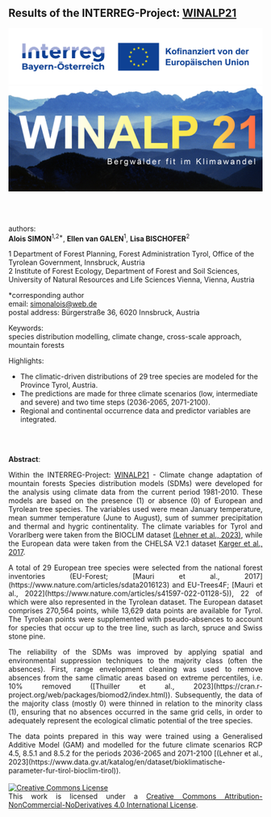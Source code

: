 ## Results of the INTERREG-Project: [WINALP21](https://www.tirol.gv.at/umwelt/wald/schutzwald/waldtypisierung-tirol/projekt-winalp21)
<kbd><img src="https://github.com/simonalois/sdm_winalp21/blob/main/project_information/logo_interreg.png" title="INTERREG BY-AT 2021-2027" /></kbd>
<kbd><img src="https://github.com/simonalois/sdm_winalp21/blob/main/project_information/logo_winalp21.png" title="WINALP21" /></kbd>

<br>
<br>

authors:   
**Alois SIMON**<sup>1,2*</sup>, **Ellen van GALEN**<sup>1</sup>, **Lisa BISCHOFER**<sup>2</sup>

1 Department of Forest Planning, Forest Administration Tyrol, Office of the Tyrolean Government, Innsbruck, Austria  
2 Institute of Forest Ecology, Department of Forest and Soil Sciences, University of Natural Resources and Life Sciences Vienna, 
Vienna, Austria  


*corresponding author   
email: simonalois@web.de  
postal address: Bürgerstraße 36, 6020 Innsbruck, Austria  



Keywords:  
species distribution modelling, climate change, cross-scale approach, mountain forests

Highlights:
- The climatic-driven distributions of 29 tree species are modeled for the Province Tyrol, Austria. 
- The predictions are made for three climate scenarios (low, intermediate and severe) and two time steps (2036-2065, 2071-2100).
- Regional and continental occurrence data and predictor variables are integrated.

<br>
<br>

**Abstract**:<p align="justify">
Within the INTERREG-Project: [WINALP21](https://www.tirol.gv.at/umwelt/wald/schutzwald/waldtypisierung-tirol/projekt-winalp21) - Climate change adaptation of mountain forests Species distribution models (SDMs) were developed for the analysis using climate data from the current period 1981-2010. These models are based on the presence (1) or absence (0) of European and Tyrolean tree species. The variables used were mean January temperature, mean summer temperature (June to August), sum of summer precipitation and thermal and hygric continentality. The climate variables for Tyrol and Vorarlberg were taken from the BIOCLIM dataset [(Lehner et al., 2023)](https://www.data.gv.at/katalog/en/dataset/bioklimatische-parameter-fur-tirol-bioclim-tirol), while the European data were taken from the CHELSA V2.1 dataset [Karger et al., 2017](https://chelsa-climate.org/).
<p align="justify">
A total of 29 European tree species were selected from the national forest inventories (EU-Forest; [Mauri et al., 2017](https://www.nature.com/articles/sdata2016123) and EU-Trees4F; [Mauri et al., 2022](https://www.nature.com/articles/s41597-022-01128-5)), 22 of which were also represented in the Tyrolean dataset. The European dataset comprises 270,564 points, while 13,629 data points are available for Tyrol. The Tyrolean points were supplemented with pseudo-absences to account for species that occur up to the tree line, such as larch, spruce and Swiss stone pine.
<p align="justify">
The reliability of the SDMs was improved by applying spatial and environmental suppression techniques to the majority class (often the absences). First, range envelopment cleaning was used to remove absences from the same climatic areas based on extreme percentiles, i.e. 10% removed ([Thuiller et al., 2023](https://cran.r-project.org/web/packages/biomod2/index.html)). Subsequently, the data of the majority class (mostly 0) were thinned in relation to the minority class (1), ensuring that no absences occurred in the same grid cells, in order to adequately represent the ecological climatic potential of the tree species.
<p align="justify">
The data points prepared in this way were trained using a Generalised Additive Model (GAM) and modelled for the future climate scenarios RCP 4.5, 8.5.1 and 8.5.2 for the periods 2036-2065 and 2071-2100 [(Lehner et al., 2023](https://www.data.gv.at/katalog/en/dataset/bioklimatische-parameter-fur-tirol-bioclim-tirol)). 
<br>
<br>
<a rel="license" href="http://creativecommons.org/licenses/by-nc-nd/4.0/"><img alt="Creative Commons License" style="border-width:0" src="https://i.creativecommons.org/l/by-nc-nd/4.0/88x31.png" /></a><br />This work is licensed under a <a rel="license" href="http://creativecommons.org/licenses/by-nc-nd/4.0/">Creative Commons Attribution-NonCommercial-NoDerivatives 4.0 International License</a>.
